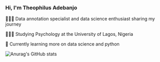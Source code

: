 ### Hi, I'm Theophilus Adebanjo

👩🏻‍💻 Data annotation specialist and data science enthusiast sharing my journey

👩🏻‍🎓 Studying Psychology at the University of Lagos, Nigeria

💭 Currently learning more on data science and python

![Anurag's GitHub stats](https://github-readme-stats.vercel.app/api?username=joshkin2&show_icons=true&theme=radical)
